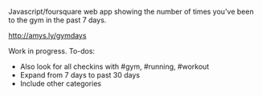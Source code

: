 ﻿Javascript/foursquare web app showing the number of times you've been to the gym in the past 7 days.

http://amys.ly/gymdays

Work in progress. To-dos:<br/>
- Also look for all checkins with #gym, #running, #workout<br/>
- Expand from 7 days to past 30 days<br/>
- Include other categories